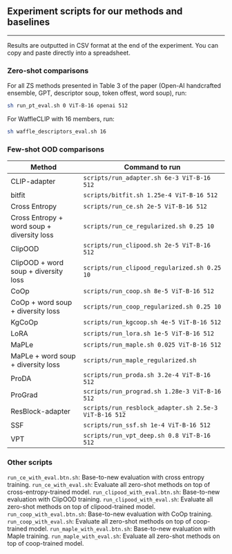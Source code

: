 ## Experiment scripts for our methods and baselines
-----------------------

Results are outputted in CSV format at the end of the experiment. You can copy and paste directly into a spreadsheet.

### Zero-shot comparisons

For all ZS methods presented in Table 3 of the paper (Open-AI handcrafted ensemble, GPT, descriptor soup, token offest, word soup), run: 

```bash
sh run_pt_eval.sh 0 ViT-B-16 openai 512
```

For WaffleCLIP with 16 members, run:

```bash
sh waffle_descriptors_eval.sh 16
```

### Few-shot OOD comparisons

| Method | Command to run |
| ------ | -------------- |
| CLIP-adapter | `scripts/run_adapter.sh 6e-3 ViT-B-16 512` |
| bitfit | `scripts/bitfit.sh 1.25e-4 ViT-B-16 512` |
| Cross Entropy | `scripts/run_ce.sh 2e-5 ViT-B-16 512` |
| Cross Entropy + word soup + diversity loss | `scripts/run_ce_regularized.sh 0.25 10` |
| ClipOOD | `scripts/run_clipood.sh 2e-5 ViT-B-16 512` |
| ClipOOD + word soup + diversity loss | `scripts/run_clipood_regularized.sh 0.25 10` |
| CoOp | `scripts/run_coop.sh 8e-5 ViT-B-16 512` |
| CoOp + word soup + diversity loss | `scripts/run_coop_regularized.sh 0.25 10` |
| KgCoOp |  `scripts/run_kgcoop.sh 4e-5 ViT-B-16 512` |
| LoRA |  `scripts/run_lora.sh 1e-5 ViT-B-16 512` |
| MaPLe |  `scripts/run_maple.sh 0.025 ViT-B-16 512` |
| MaPLe + word soup + diversity loss |  `scripts/run_maple_regularized.sh` |
| ProDA |  `scripts/run_proda.sh 3.2e-4 ViT-B-16 512` |
| ProGrad |  `scripts/run_prograd.sh 1.28e-3 ViT-B-16 512` |
| ResBlock-adapter | `scripts/run_resblock_adapter.sh 2.5e-3 ViT-B-16 512` |
| SSF | `scripts/run_ssf.sh 1e-4 ViT-B-16 512` |
| VPT | `scripts/run_vpt_deep.sh 0.8 ViT-B-16 512` |

### Other scripts

`run_ce_with_eval.btn.sh`: Base-to-new evaluation with cross entropy training.
`run_ce_with_eval.sh`: Evaluate all zero-shot methods on top of cross-entropy-trained model.
`run_clipood_with_eval.btn.sh`: Base-to-new evaluation with ClipOOD training.
`run_clipood_with_eval.sh`: Evaluate all zero-shot methods on top of clipood-trained model.
`run_coop_with_eval.btn.sh`: Base-to-new evaluation with CoOp training.
`run_coop_with_eval.sh`: Evaluate all zero-shot methods on top of coop-trained model.
`run_maple_with_eval.btn.sh`: Base-to-new evaluation with Maple training.
`run_maple_with_eval.sh`: Evaluate all zero-shot methods on top of coop-trained model.
